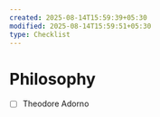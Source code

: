 ```yaml
---
created: 2025-08-14T15:59:39+05:30
modified: 2025-08-14T15:59:51+05:30
type: Checklist
---
```


# Philosophy

- [ ] Theodore Adorno
